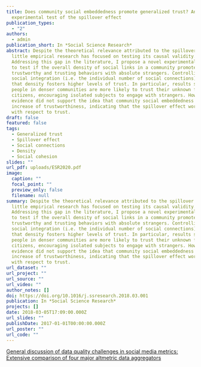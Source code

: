 ```yaml
---
title: Does community social embeddedness promote generalized trust? An
  experimental test of the spillover effect
publication_types:
  - "2"
authors:
  - admin
publication_short: In *Social Science Research*
abstract: Despite the theoretical relevance attributed to the spillover effect,
  little empirical research has focused on testing its causal validity.
  Addressing this gap in the literature, I propose a novel experimental design
  to test if the overall density of social links in a community promotes
  trustworthy and trusting behaviors with absolute strangers. Controlling for
  social integration (i.e. the individual number of social connections), I found
  that density fosters higher levels of trust. In particular, results show that
  people in denser communities are more likely to trust their unknown fellow
  citizens, encouraging isolated subjects to engage with strangers. However,
  evidence did not support the idea that community social embeddedness causes an
  increase of trustworthiness, indicating that the spillover effect works only
  with respect to trust.
draft: false
featured: false
tags:
  - Generalized trust
  - Spillover effect
  - Social connections
  - Density
  - Social cohesion
slides: ""
url_pdf: uploads/ESR2020.pdf
image:
  caption: ""
  focal_point: ""
  preview_only: false
  filename: null
summary: Despite the theoretical relevance attributed to the spillover effect,
  little empirical research has focused on testing its causal validity.
  Addressing this gap in the literature, I propose a novel experimental design
  to test if the overall density of social links in a community promotes
  trustworthy and trusting behaviors with absolute strangers. Controlling for
  social integration (i.e. the individual number of social connections), I found
  that density fosters higher levels of trust. In particular, results show that
  people in denser communities are more likely to trust their unknown fellow
  citizens, encouraging isolated subjects to engage with strangers. However,
  evidence did not support the idea that community social embeddedness causes an
  increase of trustworthiness, indicating that the spillover effect works only
  with respect to trust.
url_dataset: ""
url_project: ""
url_source: ""
url_video: ""
author_notes: []
doi: https://doi.org/10.1016/j.ssresearch.2018.03.001
publication: In *Social Science Research*
projects: []
date: 2018-03-05T17:09:00.000Z
url_slides: ""
publishDate: 2017-01-01T00:00:00.000Z
url_poster: ""
url_code: ""
---
```


<script type="text/javascript" src="//cdn.plu.mx/widget-summary.js"></script>

<a href="https://doi.org/10.1016/j.ssresearch.2018.03.001" data-orientation="vertical" class="plumx-summary" data-site="plum" data-hide-when-empty="true">General discussion of data quality challenges in social media metrics: Extensive comparison of four major altmetric data aggregators</a>

